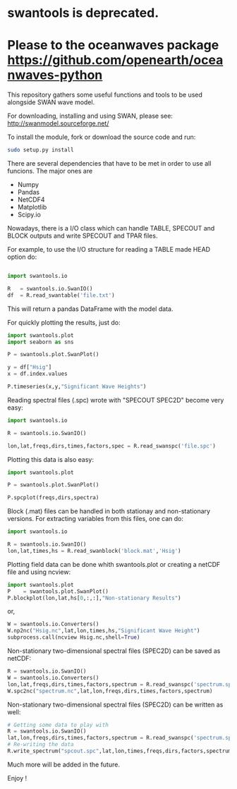 # swantools is deprecated.

# Please to the oceanwaves package https://github.com/openearth/oceanwaves-python

This repository gathers some useful functions and tools to be used alongside SWAN wave model.

For downloading, installing  and using SWAN, please see: http://swanmodel.sourceforge.net/

To install the module, fork or download the source code and run:

```bash
sudo setup.py install
```

There are several dependencies that have to be met in order to use all funcions. The major ones are

 - Numpy
 - Pandas
 - NetCDF4
 - Matplotlib
 - Scipy.io

Nowadays, there is a I/O class which can handle TABLE, SPECOUT and BLOCK outputs and write SPECOUT and TPAR files.

For example, to use the I/O structure for reading a TABLE made HEAD option do:

```python

import swantools.io

R   = swantools.io.SwanIO()
df  = R.read_swantable('file.txt')
```
This will return a pandas DataFrame with the model data.

For quickly plotting the results, just do:

```python
import swantools.plot
import seaborn as sns

P = swantools.plot.SwanPlot()

y = df["Hsig"]
x = df.index.values

P.timeseries(x,y,"Significant Wave Heights")
```

Reading spectral files (.spc) wrote with "SPECOUT SPEC2D" become very easy:

```python
import swantools.io

R = swantools.io.SwanIO()

lon,lat,freqs,dirs,times,factors,spec = R.read_swanspc('file.spc')
```

Plotting this data is also easy:

```python
import swantools.plot

P = swantools.plot.SwanPlot()

P.spcplot(freqs,dirs,spectra)
```

Block (.mat) files can be handled in both stationay and non-stationary versions. For extracting variables from this files, one can do:

```python
import swantools.io

R = swantools.io.SwanIO()
lon,lat,times,hs = R.read_swanblock('block.mat','Hsig')
```

Plotting field data can be done whith swantools.plot or creating a netCDF file and using ncview:


```python
import swantools.plot
P    = swantools.plot.SwanPlot()
P.blockplot(lon,lat,hs[0,:,:],"Non-stationary Results")
```

or,

```python
W = swantools.io.Converters()
W.np2nc("Hsig.nc",lat,lon,times,hs,"Significant Wave Height")
subprocess.call(ncview Hsig.nc,shell=True)
```

Non-stationary two-dimensional spectral files (SPEC2D) can be saved as netCDF:

```python
R = swantools.io.SwanIO()
W = swantools.io.Converters()
lon,lat,freqs,dirs,times,factors,spectrum = R.read_swanspc('spectrum.spc')
W.spc2nc("spectrum.nc",lat,lon,freqs,dirs,times,factors,spectrum)
```

Non-stationary two-dimensional spectral files (SPEC2D) can be written as well:

```python
# Getting some data to play with
R = swantools.io.SwanIO()
lat,lon,freqs,dirs,times,factors,spectrum = R.read_swanspc('spectrum.spc')
# Re-writing the data
R.write_spectrum("spcout.spc",lat,lon,times,freqs,dirs,factors,spectrum)
```



Much more will be added in the future.

Enjoy !
